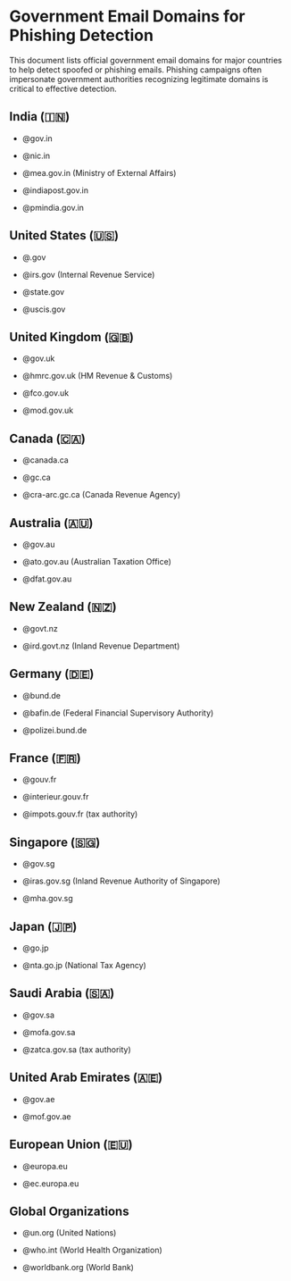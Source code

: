 # Government Email Domains for Phishing Detection

This document lists official government email domains for major countries to help detect spoofed or phishing emails. Phishing campaigns often impersonate government authorities recognizing legitimate domains is critical to effective detection.

## India (🇮🇳)

- @gov.in

- @nic.in

- @mea.gov.in (Ministry of External Affairs)

- @indiapost.gov.in

- @pmindia.gov.in

## United States (🇺🇸)

- @.gov

- @irs.gov (Internal Revenue Service)

- @state.gov

- @uscis.gov

## United Kingdom (🇬🇧)

- @gov.uk

- @hmrc.gov.uk (HM Revenue & Customs)

- @fco.gov.uk

- @mod.gov.uk

## Canada (🇨🇦)

- @canada.ca

- @gc.ca

- @cra-arc.gc.ca (Canada Revenue Agency)

## Australia (🇦🇺)

- @gov.au

- @ato.gov.au (Australian Taxation Office)

- @dfat.gov.au

## New Zealand (🇳🇿)

- @govt.nz

- @ird.govt.nz (Inland Revenue Department)

## Germany (🇩🇪)

- @bund.de

- @bafin.de (Federal Financial Supervisory Authority)

- @polizei.bund.de

## France (🇫🇷)

- @gouv.fr

- @interieur.gouv.fr

- @impots.gouv.fr (tax authority)

## Singapore (🇸🇬)

- @gov.sg

- @iras.gov.sg (Inland Revenue Authority of Singapore)

- @mha.gov.sg

## Japan (🇯🇵)

- @go.jp

- @nta.go.jp (National Tax Agency)

## Saudi Arabia (🇸🇦)

- @gov.sa

- @mofa.gov.sa

- @zatca.gov.sa (tax authority)

## United Arab Emirates (🇦🇪)

- @gov.ae

- @mof.gov.ae

## European Union (🇪🇺)

- @europa.eu

- @ec.europa.eu

## Global Organizations

- @un.org (United Nations)

- @who.int (World Health Organization)

- @worldbank.org (World Bank)

